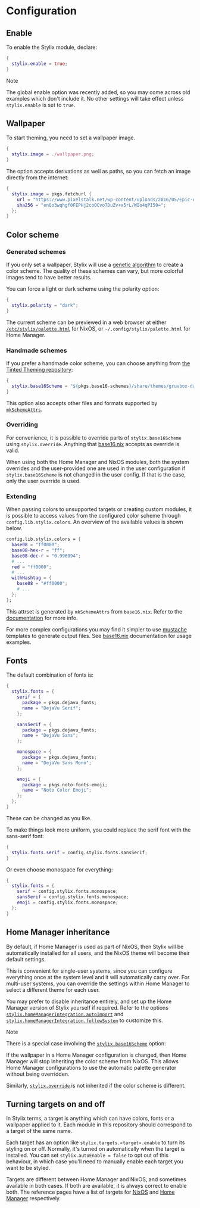 # Configuration

## Enable

To enable the Stylix module, declare:

```nix
{
  stylix.enable = true;
}
```

> [!NOTE]
>
> The global enable option was recently added, so you may come across old
> examples which don't include it. No other settings will take effect unless
> `stylix.enable` is set to `true`.

## Wallpaper

To start theming, you need to set a wallpaper image.

```nix
{
  stylix.image = ./wallpaper.png;
}
```

The option accepts derivations as well as paths, so you can fetch an image
directly from the internet:

```nix
{
  stylix.image = pkgs.fetchurl {
    url = "https://www.pixelstalk.net/wp-content/uploads/2016/05/Epic-Anime-Awesome-Wallpapers.jpg";
    sha256 = "enQo3wqhgf0FEPHj2coOCvo7DuZv+x5rL/WIo4qPI50=";
  };
}
```

## Color scheme

### Generated schemes

If you only set a wallpaper, Stylix will use a
[genetic algorithm](https://en.wikipedia.org/wiki/Genetic_algorithm)
to create a color scheme. The quality of these schemes can vary, but more
colorful images tend to have better results.

You can force a light or dark scheme using the polarity option:

```nix
{
  stylix.polarity = "dark";
}
```

The current scheme can be previewed in a web browser at either
[`/etc/stylix/palette.html`](file:///etc/stylix/palette.html) for NixOS, or
`~/.config/stylix/palette.html` for Home Manager.

### Handmade schemes

If you prefer a handmade color scheme, you can choose anything from
[the Tinted Theming repository](https://github.com/tinted-theming/schemes):

```nix
{
  stylix.base16Scheme = "${pkgs.base16-schemes}/share/themes/gruvbox-dark-hard.yaml";
}
```

This option also accepts other files and formats supported by
[`mkSchemeAttrs`](https://github.com/SenchoPens/base16.nix/blob/main/DOCUMENTATION.md#mkschemeattrs).

### Overriding

For convenience, it is possible to override parts of `stylix.base16Scheme` using
`stylix.override`. Anything that
[base16.nix](https://github.com/SenchoPens/base16.nix) accepts as override is
valid.

When using both the Home Manager and NixOS modules, both the system overrides
and the user-provided one are used in the user configuration if
`stylix.base16Scheme` is not changed in the user config. If that is the case,
only the user override is used.

### Extending

When passing colors to unsupported targets or creating custom modules, it
is possible to access values from the configured color scheme through
`config.lib.stylix.colors`.
An overview of the available values is shown below.

```nix
config.lib.stylix.colors = {
  base08 = "ff0000";
  base08-hex-r = "ff";
  base08-dec-r = "0.996094";
  # ...
  red = "ff0000";
  # ...
  withHashtag = {
    base08 = "#ff0000";
    # ...
  };
};
```

This attrset is generated by `mkSchemeAttrs` from `base16.nix`. Refer to the
[documentation](https://github.com/SenchoPens/base16.nix/blob/main/DOCUMENTATION.md#mkschemeattrs)
for more info.

For more complex configurations you may find it simpler to use
[mustache](http://mustache.github.io/) templates to generate output files.
See [base16.nix](https://github.com/SenchoPens/base16.nix) documentation for
usage examples.

## Fonts

The default combination of fonts is:

```nix
{
  stylix.fonts = {
    serif = {
      package = pkgs.dejavu_fonts;
      name = "DejaVu Serif";
    };

    sansSerif = {
      package = pkgs.dejavu_fonts;
      name = "DejaVu Sans";
    };

    monospace = {
      package = pkgs.dejavu_fonts;
      name = "DejaVu Sans Mono";
    };

    emoji = {
      package = pkgs.noto-fonts-emoji;
      name = "Noto Color Emoji";
    };
  };
}
```

These can be changed as you like.

To make things look more uniform, you could replace the serif font with
the sans-serif font:

```nix
{
  stylix.fonts.serif = config.stylix.fonts.sansSerif;
}
```

Or even choose monospace for everything:

```nix
{
  stylix.fonts = {
    serif = config.stylix.fonts.monospace;
    sansSerif = config.stylix.fonts.monospace;
    emoji = config.stylix.fonts.monospace;
  };
}
```

## Home Manager inheritance

By default, if Home Manager is used as part of NixOS, then Stylix will be
automatically installed for all users, and the NixOS theme will become their
default settings.

This is convenient for single-user systems, since you can configure everything
once at the system level and it will automatically carry over. For multi-user
systems, you can override the settings within Home Manager to select a different
theme for each user.

You may prefer to disable inheritance entirely, and set up the Home Manager
version of Stylix yourself if required. Refer to the options
[`stylix.homeManagerIntegration.autoImport`](options/nixos.md#stylixhomemanagerintegrationautoimport)
and
[`stylix.homeManagerIntegration.followSystem`](options/nixos.md#stylixhomemanagerintegrationfollowsystem)
to customize this.

> [!NOTE]
>
> There is a special case involving the
> [`stylix.base16Scheme`](options/nixos.md#stylixbase16scheme)
> option:
> 
> If the wallpaper in a Home Manager configuration is changed, then Home Manager
> will stop inheriting the color scheme from NixOS. This allows Home Manager
> configurations to use the automatic palette generator without being overridden.
>
> Similarly, [`stylix.override`](options/nixos.md#stylixoverride) is not inherited
> if the color scheme is different.

## Turning targets on and off

In Stylix terms, a target is anything which can have colors, fonts or a
wallpaper applied to it. Each module in this repository should correspond to a
target of the same name.

Each target has an option like `stylix.targets.«target».enable` to turn its
styling on or off. Normally, it's turned on automatically when the target is
installed. You can set `stylix.autoEnable = false` to opt out of this
behaviour, in which case you'll need to manually enable each target you want to
be styled.

Targets are different between Home Manager and NixOS, and sometimes available
in both cases. If both are available, it is always correct to enable both.
The reference pages have a list of targets for [NixOS](options/nixos.md) and
[Home Manager](options/hm.md) respectively.
